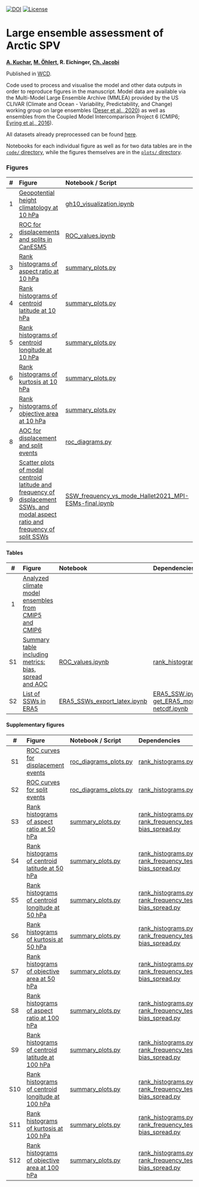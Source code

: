 <!--- 
 [![DOI](https://zenodo.org/badge/DOI/10.5281/zenodo.8234027.svg)](https://doi.org/10.5281/zenodo.8234027)
 [![Python 3.7](https://img.shields.io/badge/python-3.7-blue.svg)](https://www.python.org/downloads/release/python-369/)
--> 





[![DOI](https://zenodo.org/badge/DOI/10.5281/zenodo.8234027.svg)](https://doi.org/10.5281/zenodo.8234027)
[![License](https://img.shields.io/badge/License-MIT-yellow.svg)](LICENSE)

# Large ensemble assessment of Arctic SPV
**[A. Kuchar](https://github.com/kuchaale), [M. Öhlert](https://github.com/maoehlert), R. Eichinger, [Ch. Jacobi](https://github.com/christophjacobi)**

Published in [WCD](https://wcd.copernicus.org/articles/5/895/2024/).

Code used to process and visualise the model and other data outputs in order to reproduce figures in the manuscript.
Model data are available via  the Multi-Model Large Ensemble Archive
(MMLEA) provided by the US CLIVAR (Climate and Ocean - Variability, Predictability, and Change) working group on large
ensembles ([Deser et al., 2020](https://www.nature.com/articles/s41558-020-0731-2)) as well as ensembles from the Coupled Model Intercomparison Project 6 (CMIP6; [Eyring et al.,
2016](https://gmd.copernicus.org/articles/9/1937/2016/)). 

All datasets already preprocessed can be found [here](https://data.mendeley.com/datasets/d6yg8ncppg/1).

Notebooks for each individual figure as well as for two data tables are in the [`code/` directory](code), while the figures themselves are in the [`plots/` directory](plots).


### Figures
|  #  | Figure                                                                                                                                                                                                    | Notebook / Script                                                                              | Dependencies                                                                                                                                                             |
|:---:|:----------------------------------------------------------------------------------------------------------------------------------------------------------------------------------------------------------|:--------------------------------------------------------------------------------------|:-------------------------------------------------------------------------------------------------------------------------------------------------------------------------|
|  1 | [Geopotential height climatology at 10 hPa](plots/gh10_model_climatology_comparison.pdf) | [gh10_visualization.ipynb](code/gh10_visualization.ipynb) | |
|  2 | [ROC for displacements and splits in CanESM5](plots/ROC_example_CanESM5.pdf) | [ROC_values.ipynb](code/ROC_values.ipynb) |  |
|  3 | [Rank histograms of aspect ratio at 10 hPa](plots/aspect_ratio_10hPa.pdf) | [summary_plots.py](code/summary_plots.py) | [rank_histograms.py](code/rank_histograms.py), [rank_frequency_test.py](code/rank_frequency_test.py), [bias_spread.py](code/bias_spread.py) |
|  4 | [Rank histograms of centroid latitude at 10 hPa](plots/centroid_latitude_10hPa.pdf) | [summary_plots.py](code/summary_plots.py) | [rank_histograms.py](code/rank_histograms.py), [rank_frequency_test.py](code/rank_frequency_test.py), [bias_spread.py](code/bias_spread.py) |
|  5 | [Rank histograms of centroid longitude at 10 hPa](plots/centroid_longitude_10hPa.pdf) | [summary_plots.py](code/summary_plots.py) | [rank_histograms.py](code/rank_histograms.py), [rank_frequency_test.py](code/rank_frequency_test.py), [bias_spread.py](code/bias_spread.py) |
|  6 | [Rank histograms of kurtosis at 10 hPa](plots/kurtosis_10hPa.pdf) | [summary_plots.py](code/summary_plots.py) | [rank_histograms.py](code/rank_histograms.py), [rank_frequency_test.py](code/rank_frequency_test.py), [bias_spread.py](code/bias_spread.py) |
|  7 | [Rank histograms of objective area at 10 hPa](plots/objective_area_10hPa.pdf) | [summary_plots.py](code/summary_plots.py) | [rank_histograms.py](code/rank_histograms.py), [rank_frequency_test.py](code/rank_frequency_test.py), [bias_spread.py](code/bias_spread.py) |
|  8 | [AOC for displacement and split events](plots/areas_displacement_split_new.pdf) | [roc_diagrams.py](code/roc_diagrams.py) |  |
|  9 | [Scatter plots of modal centroid latitude and frequency of displacement SSWs, and modal aspect ratio and frequency of split SSWs](plots/both_frequency_vs_mode_with-compl-MPI-ESM-LR2-final.pdf) | [SSW_frequency_vs_mode_Hallet2021_MPI-ESMs-final.ipynb](code/SSW_frequency_vs_mode_Hallet2021_MPI-ESMs-final.ipynb) | [ERA5_SSW.ipynb](code/ERA5_SSW.ipynb) | 



#### Tables
|  #  | Figure                                                                                                                                                                                                    | Notebook                                                                              | Dependencies                                                                                                                                                             |
|:---:|:----------------------------------------------------------------------------------------------------------------------------------------------------------------------------------------------------------|:--------------------------------------------------------------------------------------|:-------------------------------------------------------------------------------------------------------------------------------------------------------------------------|
|  1 | [Analyzed climate model ensembles from CMIP5 and CMIP6](tables/models.tex)                                               |               | |\
|  S1 | [Summary table including metrics: bias, spread and AOC](tables/table.tex)                                               |    [ROC_values.ipynb](code/ROC_values.ipynb)           | [rank_histograms.py](code/rank_histograms.py) |\
| S2  | [List of SSWs in ERA5](tables/SSWs_ERA5.tex)                                               |      [ERA5_SSWs_export_latex.ipynb](code/ERA5_SSWs_export_latex.ipynb)         | [ERA5_SSW.ipynb](code/ERA5_SSW.ipynb), [get_ERA5_moments-netcdf.ipynb](code/get_ERA5_moments-netcdf.ipynb) |

#### Supplementary figures
|  #  | Figure                                                                                                                                                                                                    | Notebook / Script                                                                             | Dependencies                                                                                                                                                             |
|:---:|:----------------------------------------------------------------------------------------------------------------------------------------------------------------------------------------------------------|:--------------------------------------------------------------------------------------|:-------------------------------------------------------------------------------------------------------------------------------------------------------------------------|
|  S1 | [ROC curves for displacement events](plots/ROCs_displacements.pdf) | [roc_diagrams_plots.py](code/roc_diagrams_plots.py) | [rank_histograms.py](code/rank_histograms.py) |    
|  S2 | [ROC curves for split events](plots/ROCs_splits.pdf) | [roc_diagrams_plots.py](code/roc_diagrams_plots.py) | [rank_histograms.py](code/rank_histograms.py) | 
|  S3 | [Rank histograms of aspect ratio at 50 hPa](plots/aspect_ratio_50hPa.pdf) | [summary_plots.py](code/summary_plots.py) | [rank_histograms.py](code/rank_histograms.py), [rank_frequency_test.py](code/rank_frequency_test.py), [bias_spread.py](code/bias_spread.py) |    
|  S4 | [Rank histograms of centroid latitude at 50 hPa](plots/centroid_latitude_50hPa.pdf) | [summary_plots.py](code/summary_plots.py) | [rank_histograms.py](code/rank_histograms.py), [rank_frequency_test.py](code/rank_frequency_test.py), [bias_spread.py](code/bias_spread.py) | 
|  S5 | [Rank histograms of centroid longitude at 50 hPa](plots/centroid_longitude_50hPa.pdf) | [summary_plots.py](code/summary_plots.py) | [rank_histograms.py](code/rank_histograms.py), [rank_frequency_test.py](code/rank_frequency_test.py), [bias_spread.py](code/bias_spread.py) |   
|  S6 | [Rank histograms of kurtosis at 50 hPa](plots/kurtosis_50hPa.pdf) | [summary_plots.py](code/summary_plots.py) | [rank_histograms.py](code/rank_histograms.py), [rank_frequency_test.py](code/rank_frequency_test.py), [bias_spread.py](code/bias_spread.py) |   
|  S7 | [Rank histograms of objective area at 50 hPa](plots/objective_area_50hPa.pdf) | [summary_plots.py](code/summary_plots.py) | [rank_histograms.py](code/rank_histograms.py), [rank_frequency_test.py](code/rank_frequency_test.py), [bias_spread.py](code/bias_spread.py) |   
|  S8 | [Rank histograms of aspect ratio at 100 hPa](plots/aspect_ratio_100hPa.pdf) | [summary_plots.py](code/summary_plots.py) | [rank_histograms.py](code/rank_histograms.py), [rank_frequency_test.py](code/rank_frequency_test.py), [bias_spread.py](code/bias_spread.py) |    
|  S9 | [Rank histograms of centroid latitude at 100 hPa](plots/centroid_latitude_100hPa.pdf) | [summary_plots.py](code/summary_plots.py) | [rank_histograms.py](code/rank_histograms.py), [rank_frequency_test.py](code/rank_frequency_test.py), [bias_spread.py](code/bias_spread.py) | 
|  S10 | [Rank histograms of centroid longitude at 100 hPa](plots/centroid_longitude_100hPa.pdf) | [summary_plots.py](code/summary_plots.py) | [rank_histograms.py](code/rank_histograms.py), [rank_frequency_test.py](code/rank_frequency_test.py), [bias_spread.py](code/bias_spread.py) |   
|  S11 | [Rank histograms of kurtosis at 100 hPa](plots/kurtosis_100hPa.pdf) | [summary_plots.py](code/summary_plots.py) | [rank_histograms.py](code/rank_histograms.py), [rank_frequency_test.py](code/rank_frequency_test.py), [bias_spread.py](code/bias_spread.py) |   
|  S12 | [Rank histograms of objective area at 100 hPa](plots/objective_area_100hPa.pdf) | [summary_plots.py](code/summary_plots.py) | [rank_histograms.py](code/rank_histograms.py), [rank_frequency_test.py](code/rank_frequency_test.py), [bias_spread.py](code/bias_spread.py) | 
